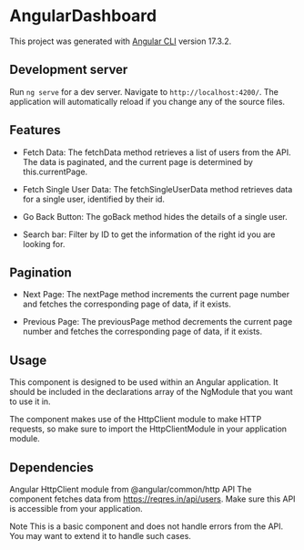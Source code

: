 # AngularDashboard

This project was generated with [Angular CLI](https://github.com/angular/angular-cli) version 17.3.2.

## Development server

Run `ng serve` for a dev server. Navigate to `http://localhost:4200/`. The application will automatically reload if you change any of the source files.

## Features

- Fetch Data: The fetchData method retrieves a list of users from the API. The data is paginated, and the current page is determined by this.currentPage.

- Fetch Single User Data: The fetchSingleUserData method retrieves data for a single user, identified by their id.

- Go Back Button: The goBack method hides the details of a single user.

- Search bar: Filter by ID to get the information of the right id you are looking for.

## Pagination

- Next Page: The nextPage method increments the current page number and fetches the corresponding page of data, if it exists.

- Previous Page: The previousPage method decrements the current page number and fetches the corresponding page of data, if it exists.

## Usage
This component is designed to be used within an Angular application. It should be included in the declarations array of the NgModule that you want to use it in.

The component makes use of the HttpClient module to make HTTP requests, so make sure to import the HttpClientModule in your application module.

## Dependencies
Angular
HttpClient module from @angular/common/http
API
The component fetches data from https://reqres.in/api/users. Make sure this API is accessible from your application.

Note
This is a basic component and does not handle errors from the API. You may want to extend it to handle such cases.